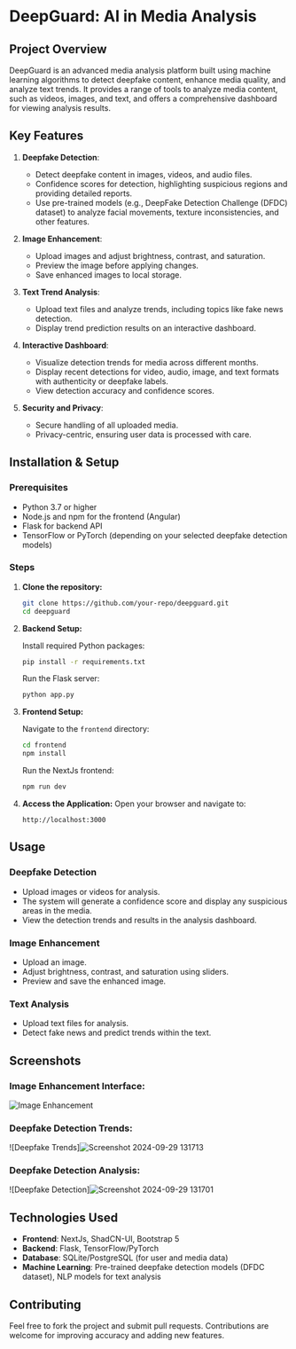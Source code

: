 # DeepGuard: AI in Media Analysis

## Project Overview
DeepGuard is an advanced media analysis platform built using machine learning algorithms to detect deepfake content, enhance media quality, and analyze text trends. It provides a range of tools to analyze media content, such as videos, images, and text, and offers a comprehensive dashboard for viewing analysis results.

## Key Features
1. **Deepfake Detection**:
   - Detect deepfake content in images, videos, and audio files.
   - Confidence scores for detection, highlighting suspicious regions and providing detailed reports.
   - Use pre-trained models (e.g., DeepFake Detection Challenge (DFDC) dataset) to analyze facial movements, texture inconsistencies, and other features.
   
2. **Image Enhancement**:
   - Upload images and adjust brightness, contrast, and saturation.
   - Preview the image before applying changes.
   - Save enhanced images to local storage.

3. **Text Trend Analysis**:
   - Upload text files and analyze trends, including topics like fake news detection.
   - Display trend prediction results on an interactive dashboard.

4. **Interactive Dashboard**:
   - Visualize detection trends for media across different months.
   - Display recent detections for video, audio, image, and text formats with authenticity or deepfake labels.
   - View detection accuracy and confidence scores.

5. **Security and Privacy**:
   - Secure handling of all uploaded media.
   - Privacy-centric, ensuring user data is processed with care.

## Installation & Setup

### Prerequisites
- Python 3.7 or higher
- Node.js and npm for the frontend (Angular)
- Flask for backend API
- TensorFlow or PyTorch (depending on your selected deepfake detection models)

### Steps

1. **Clone the repository:**

    ```bash
    git clone https://github.com/your-repo/deepguard.git
    cd deepguard
    ```

2. **Backend Setup:**

    Install required Python packages:

    ```bash
    pip install -r requirements.txt
    ```

    Run the Flask server:

    ```bash
    python app.py
    ```

3. **Frontend Setup:**

    Navigate to the `frontend` directory:

    ```bash
    cd frontend
    npm install
    ```

    Run the NextJs frontend:

    ```bash
    npm run dev
    ```

4. **Access the Application:**
    Open your browser and navigate to:
    
    ```
    http://localhost:3000
    ```

## Usage

### Deepfake Detection
- Upload images or videos for analysis.
- The system will generate a confidence score and display any suspicious areas in the media.
- View the detection trends and results in the analysis dashboard.

### Image Enhancement
- Upload an image.
- Adjust brightness, contrast, and saturation using sliders.
- Preview and save the enhanced image.

### Text Analysis
- Upload text files for analysis.
- Detect fake news and predict trends within the text.

## Screenshots

### Image Enhancement Interface:
![Image Enhancement](https://github.com/user-attachments/assets/e4bafe23-3a04-40cd-9109-8b6f6dd4dae7)

### Deepfake Detection Trends:
![Deepfake Trends]![Screenshot 2024-09-29 131713](https://github.com/user-attachments/assets/32525b05-5f1d-4447-938b-8205e18f361f)


### Deepfake Detection Analysis:
![Deepfake Detection]![Screenshot 2024-09-29 131701](https://github.com/user-attachments/assets/b10069b9-8f7c-4302-910a-d441ef2c6949)



## Technologies Used
- **Frontend**: NextJs, ShadCN-UI, Bootstrap 5
- **Backend**: Flask, TensorFlow/PyTorch
- **Database**: SQLite/PostgreSQL (for user and media data)
- **Machine Learning**: Pre-trained deepfake detection models (DFDC dataset), NLP models for text analysis

## Contributing
Feel free to fork the project and submit pull requests. Contributions are welcome for improving accuracy and adding new features.


